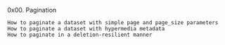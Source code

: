 0x00. Pagination

    How to paginate a dataset with simple page and page_size parameters
    How to paginate a dataset with hypermedia metadata
    How to paginate in a deletion-resilient manner
